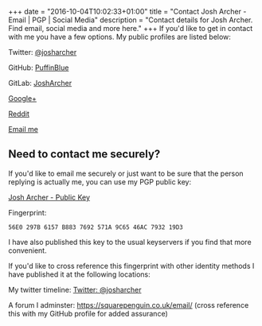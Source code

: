 +++
date = "2016-10-04T10:02:33+01:00"
title = "Contact Josh Archer - Email | PGP | Social Media"
description = "Contact details for Josh Archer. Find email, social media and more here."
+++
If you'd like to get in contact with me you have a few options. My public profiles are listed below:

Twitter: <a href="https://twitter.com/josharcher">@josharcher</a>

GitHub: <a href="https://github.com/puffinblue">PuffinBlue</a>

GitLab: <a href="https://gitlab.com/josharcher">JoshArcher</a>

<a href="https://plus.google.com/+josharchers">Google+</a>

<a href="https://www.reddit.com/user/josharcher">Reddit</a>

<a href="mailto:josh@jamail.co.uk">Email me</a>
<h2>Need to contact me securely?</h2>
If you'd like to email me securely or just want to be sure that the person replying is actually me, you can use my PGP public key:

<a href="/static/files/2016/10/josh-archer-public-key.asc">Josh Archer - Public Key</a>

Fingerprint:

`56E0 297B 6157 B883 7692 571A 9C65 46AC 7932 19D3`

I have also published this key to the usual keyservers if you find that more convenient.

If you'd like to cross reference this fingerprint with other identity methods I have published it at the following locations:

My twitter timeline: <a href="https://twitter.com/josharcher">Twitter: @josharcher</a>

A forum I adminster: <a href="https://squarepenguin.co.uk/email/">https://squarepenguin.co.uk/email/</a> (cross reference this with my GitHub profile for added assurance)

